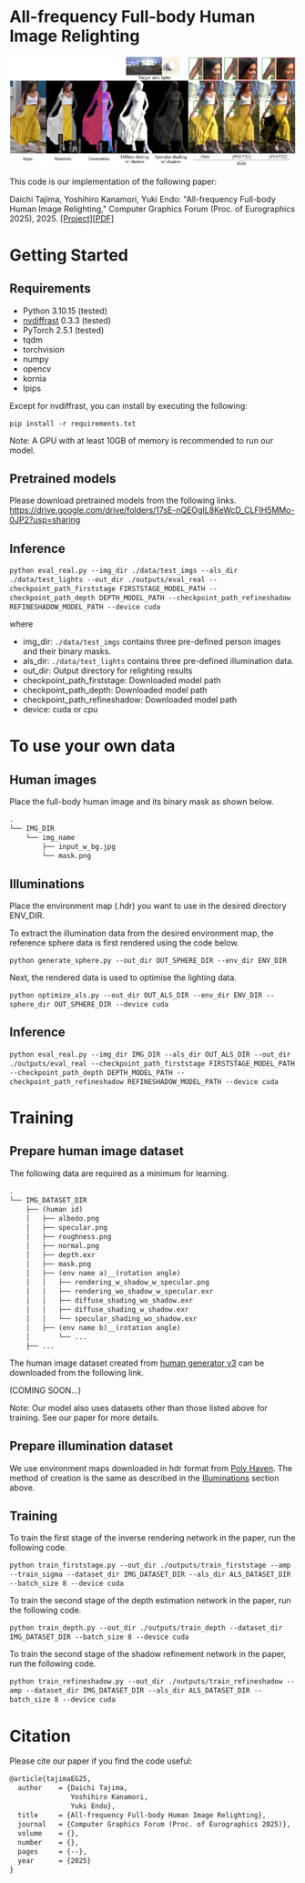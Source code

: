 # All-frequency Full-body Human Image Relighting

![teaser](data/teaser.jpg)

This code is our implementation of the following paper:

Daichi Tajima, Yoshihiro Kanamori, Yuki Endo: "All-frequency Full-body Human Image Relighting," Computer Graphics Forum (Proc. of Eurographics 2025), 2025. [[Project]](https://www.cgg.cs.tsukuba.ac.jp/~tajima/pub/all-frequency_full-body_human_image_relighting/index.html)[[PDF]](https://arxiv.org/abs/2411.00356)

# Getting Started

## Requirements
- Python 3.10.15 (tested)
- [nvdiffrast](https://github.com/NVlabs/nvdiffrast) 0.3.3 (tested)
- PyTorch 2.5.1 (tested)
- tqdm
- torchvision
- numpy
- opencv
- kornia
- lpips

Except for nvdiffrast, you can install by executing the following:
```
pip install -r requirements.txt 
```
Note: A GPU with at least 10GB of memory is recommended to run our model.

## Pretrained models
Please download pretrained models from the following links.
https://drive.google.com/drive/folders/17sE-nQEOgIL8KeWcD_CLFlH5MMo-0JP2?usp=sharing



## Inference
```
python eval_real.py --img_dir ./data/test_imgs --als_dir ./data/test_lights --out_dir ./outputs/eval_real --checkpoint_path_firststage FIRSTSTAGE_MODEL_PATH --checkpoint_path_depth DEPTH_MODEL_PATH --checkpoint_path_refineshadow REFINESHADOW_MODEL_PATH --device cuda
```
where
- img_dir: `./data/test_imgs` contains three pre-defined person images and their binary masks.
- als_dir: `./data/test_lights` contains three pre-defined illumination data.
- out_dir: Output directory for relighting results
- checkpoint_path_firststage: Downloaded model path
- checkpoint_path_depth: Downloaded model path
- checkpoint_path_refineshadow: Downloaded model path
- device: cuda or cpu


# To use your own data


## Human images
Place the full-body human image and its binary mask as shown below.

    .
    └── IMG_DIR
        └── img_name
            ├── input_w_bg.jpg
            └── mask.png


## Illuminations
Place the environment map (.hdr) you want to use in the desired directory ENV_DIR.

To extract the illumination data from the desired environment map, the reference sphere data is first rendered using the code below.
```
python generate_sphere.py --out_dir OUT_SPHERE_DIR --env_dir ENV_DIR
```

Next, the rendered data is used to optimise the lighting data.
```
python optimize_als.py --out_dir OUT_ALS_DIR --env_dir ENV_DIR --sphere_dir OUT_SPHERE_DIR --device cuda
```

## Inference
```
python eval_real.py --img_dir IMG_DIR --als_dir OUT_ALS_DIR --out_dir ./outputs/eval_real --checkpoint_path_firststage FIRSTSTAGE_MODEL_PATH --checkpoint_path_depth DEPTH_MODEL_PATH --checkpoint_path_refineshadow REFINESHADOW_MODEL_PATH --device cuda
```


# Training
## Prepare human image dataset
The following data are required as a minimum for learning.

    .
    └── IMG_DATASET_DIR
        ├── (human id)
        │   ├── albedo.png
        │   ├── specular.png
        │   ├── roughness.png
        │   ├── normal.png
        │   ├── depth.exr
        │   ├── mask.png
        │   ├── (env name a)__(rotation angle)
        │   │   ├── rendering_w_shadow_w_specular.png
        │   │   ├── rendering_wo_shadow_w_specular.exr
        │   │   ├── diffuse_shading_wo_shadow.exr
        │   │   ├── diffuse_shading_w_shadow.exr
        │   │   └── specular_shading_wo_shadow.exr
        │   ├── (env name b)__(rotation angle)
        │       └── ...
        ├── ...


The human image dataset created from [human generator v3](https://www.humgen3d.com/) can be downloaded from the following link.

(COMING SOON...)

Note: Our model also uses datasets other than those listed above for training. See our paper for more details.

## Prepare illumination dataset
We use environment maps downloaded in hdr format from [Poly Haven](https://polyhaven.com/hdris).
The method of creation is the same as described in the [Illuminations](#illuminations) section above.

## Training
To train the first stage of the inverse rendering network in the paper, run the following code.
```
python train_firststage.py --out_dir ./outputs/train_firststage --amp --train_sigma --dataset_dir IMG_DATASET_DIR --als_dir ALS_DATASET_DIR --batch_size 8 --device cuda
```

To train the second stage of the depth estimation network in the paper, run the following code.
```
python train_depth.py --out_dir ./outputs/train_depth --dataset_dir IMG_DATASET_DIR --batch_size 8 --device cuda
```

To train the second stage of the shadow refinement network in the paper, run the following code.
```
python train_refineshadow.py --out_dir ./outputs/train_refineshadow --amp --dataset_dir IMG_DATASET_DIR --als_dir ALS_DATASET_DIR --batch_size 8 --device cuda
```



# Citation
Please cite our paper if you find the code useful:
```
@article{tajimaEG25,
  author    = {Daichi Tajima,
               Yoshihiro Kanamori,
               Yuki Endo},
  title     = {All-frequency Full-body Human Image Relighting},
  journal   = {Computer Graphics Forum (Proc. of Eurographics 2025)},
  volume    = {},
  number    = {},
  pages     = {--},
  year      = {2025}
}
```
